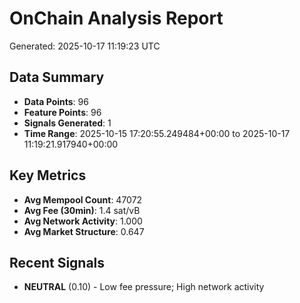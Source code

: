 # OnChain Analysis Report
Generated: 2025-10-17 11:19:23 UTC

## Data Summary
- **Data Points**: 96
- **Feature Points**: 96
- **Signals Generated**: 1
- **Time Range**: 2025-10-15 17:20:55.249484+00:00 to 2025-10-17 11:19:21.917940+00:00

## Key Metrics
- **Avg Mempool Count**: 47072
- **Avg Fee (30min)**: 1.4 sat/vB
- **Avg Network Activity**: 1.000
- **Avg Market Structure**: 0.647

## Recent Signals
- **NEUTRAL** (0.10) - Low fee pressure; High network activity
